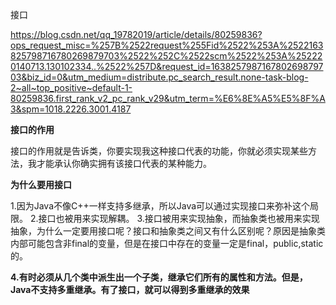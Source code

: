 接口

https://blog.csdn.net/qq_19782019/article/details/80259836?ops_request_misc=%257B%2522request%255Fid%2522%253A%2522163825798716780269879703%2522%252C%2522scm%2522%253A%252220140713.130102334..%2522%257D&request_id=163825798716780269879703&biz_id=0&utm_medium=distribute.pc_search_result.none-task-blog-2~all~top_positive~default-1-80259836.first_rank_v2_pc_rank_v29&utm_term=%E6%8E%A5%E5%8F%A3&spm=1018.2226.3001.4187

**接口的作用**

  接口的作用就是告诉类，你要实现我这种接口代表的功能，你就必须实现某些方法，我才能承认你确实拥有该接口代表的某种能力。



**为什么要用接口**

1.因为Java不像C++一样支持多继承，所以Java可以通过实现接口来弥补这个局限。
2.接口也被用来实现解耦。
3.接口被用来实现抽象，而抽象类也被用来实现抽象，为什么一定要用接口呢？接口和抽象类之间又有什么区别呢？原因是抽象类内部可能包含非final的变量，但是在接口中存在的变量一定是final，public,static的。

**4.有时必须从几个类中派生出一个子类，继承它们所有的属性和方法。但是，Java不支持多重继承。有了接口，就可以得到多重继承的效果**

















